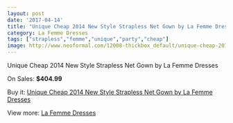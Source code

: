 ```yaml
---
layout: post
date: '2017-04-14'
title: "Unique Cheap 2014 New Style Strapless Net Gown by La Femme Dresses"
category: La Femme Dresses
tags: ["strapless","femme","unique","party","cheap"]
image: http://www.neoformal.com/12008-thickbox_default/unique-cheap-2014-new-style-strapless-net-gown-by-la-femme-dresses.jpg
---
```

Unique Cheap 2014 New Style Strapless Net Gown by La Femme Dresses

On Sales: **$404.99**
<a href="https://www.neoformal.com/en/la-femme-dresses-2014/4292-unique-cheap-2014-new-style-strapless-net-gown-by-la-femme-dresses.html"><amp-img layout="responsive" width="600" height="600" src="//www.neoformal.com/12008-thickbox_default/unique-cheap-2014-new-style-strapless-net-gown-by-la-femme-dresses.jpg" alt="Unique Cheap 2014 New Style Strapless Net Gown by La Femme Dresses 0" /></a>
<a href="https://www.neoformal.com/en/la-femme-dresses-2014/4292-unique-cheap-2014-new-style-strapless-net-gown-by-la-femme-dresses.html"><amp-img layout="responsive" width="600" height="600" src="//www.neoformal.com/12010-thickbox_default/unique-cheap-2014-new-style-strapless-net-gown-by-la-femme-dresses.jpg" alt="Unique Cheap 2014 New Style Strapless Net Gown by La Femme Dresses 1" /></a>
<a href="https://www.neoformal.com/en/la-femme-dresses-2014/4292-unique-cheap-2014-new-style-strapless-net-gown-by-la-femme-dresses.html"><amp-img layout="responsive" width="600" height="600" src="//www.neoformal.com/12009-thickbox_default/unique-cheap-2014-new-style-strapless-net-gown-by-la-femme-dresses.jpg" alt="Unique Cheap 2014 New Style Strapless Net Gown by La Femme Dresses 2" /></a>

Buy it: [Unique Cheap 2014 New Style Strapless Net Gown by La Femme Dresses](https://www.neoformal.com/en/la-femme-dresses-2014/4292-unique-cheap-2014-new-style-strapless-net-gown-by-la-femme-dresses.html "Unique Cheap 2014 New Style Strapless Net Gown by La Femme Dresses")

View more: [La Femme Dresses](https://www.neoformal.com/en/56-la-femme-dresses-2014 "La Femme Dresses")